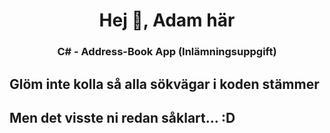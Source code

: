 <h1 align="center">Hej 👋, Adam här</h1>
<h3 align="center">C# - Address-Book App (Inlämningsuppgift)</h3>

<h2>Glöm inte kolla så alla sökvägar i koden stämmer</h2>
<h2>Men det visste ni redan såklart... :D</h2>
